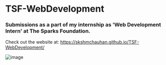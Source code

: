 # TSF-WebDevelopment
### Submissions as a part of my internship as 'Web Development Intern' at The Sparks Foundation.

Check out the website at: https://skshmchauhan.github.io/TSF-WebDevelopment/

![image](https://user-images.githubusercontent.com/51049057/115192128-032ca580-a108-11eb-91fc-6004f8aab778.png)
